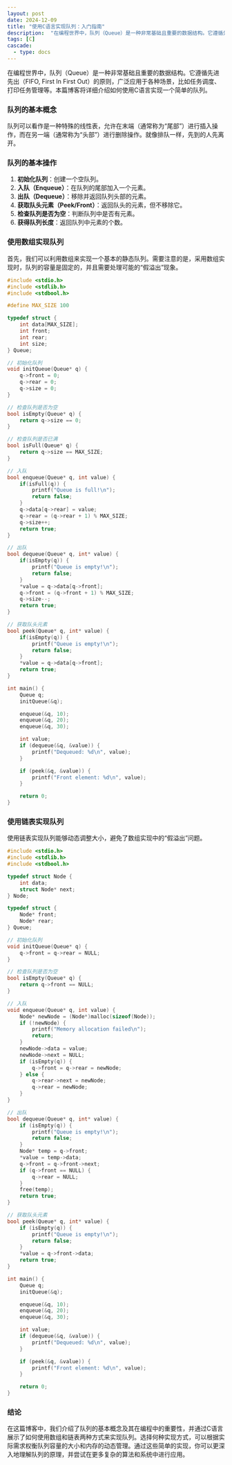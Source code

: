 ```yaml
---
layout: post
date: 2024-12-09
title: "使用C语言实现队列：入门指南"
description:  "在编程世界中，队列（Queue）是一种非常基础且重要的数据结构。它遵循先进先出（FIFO, First In First Out）的原则，广泛应用于各种场景，比如任务调度、打印任务管理等。本篇博客将详细介绍如何使用C语言实现一个简单的队列。"
tags: [C]
cascade:
  - type: docs
---
```


在编程世界中，队列（Queue）是一种非常基础且重要的数据结构。它遵循先进先出（FIFO, First In First Out）的原则，广泛应用于各种场景，比如任务调度、打印任务管理等。本篇博客将详细介绍如何使用C语言实现一个简单的队列。

### 队列的基本概念

队列可以看作是一种特殊的线性表，允许在末端（通常称为“尾部”）进行插入操作，而在另一端（通常称为“头部”）进行删除操作。就像排队一样，先到的人先离开。

### 队列的基本操作

1. **初始化队列**：创建一个空队列。
2. **入队（Enqueue）**：在队列的尾部加入一个元素。
3. **出队（Dequeue）**：移除并返回队列头部的元素。
4. **获取队头元素（Peek/Front）**：返回队头的元素，但不移除它。
5. **检查队列是否为空**：判断队列中是否有元素。
6. **获得队列长度**：返回队列中元素的个数。

### 使用数组实现队列

首先，我们可以利用数组来实现一个基本的静态队列。需要注意的是，采用数组实现时，队列的容量是固定的，并且需要处理可能的“假溢出”现象。

```c
#include <stdio.h>
#include <stdlib.h>
#include <stdbool.h>

#define MAX_SIZE 100

typedef struct {
    int data[MAX_SIZE];
    int front;
    int rear;
    int size;
} Queue;

// 初始化队列
void initQueue(Queue* q) {
    q->front = 0;
    q->rear = 0;
    q->size = 0;
}

// 检查队列是否为空
bool isEmpty(Queue* q) {
    return q->size == 0;
}

// 检查队列是否已满
bool isFull(Queue* q) {
    return q->size == MAX_SIZE;
}

// 入队
bool enqueue(Queue* q, int value) {
    if(isFull(q)) {
        printf("Queue is full!\n");
        return false;
    }
    q->data[q->rear] = value;
    q->rear = (q->rear + 1) % MAX_SIZE;
    q->size++;
    return true;
}

// 出队
bool dequeue(Queue* q, int* value) {
    if(isEmpty(q)) {
        printf("Queue is empty!\n");
        return false;
    }
    *value = q->data[q->front];
    q->front = (q->front + 1) % MAX_SIZE;
    q->size--;
    return true;
}

// 获取队头元素
bool peek(Queue* q, int* value) {
    if(isEmpty(q)) {
        printf("Queue is empty!\n");
        return false;
    }
    *value = q->data[q->front];
    return true;
}

int main() {
    Queue q;
    initQueue(&q);

    enqueue(&q, 10);
    enqueue(&q, 20);
    enqueue(&q, 30);

    int value;
    if (dequeue(&q, &value)) {
        printf("Dequeued: %d\n", value);
    }

    if (peek(&q, &value)) {
        printf("Front element: %d\n", value);
    }

    return 0;
}
```

### 使用链表实现队列

使用链表实现队列能够动态调整大小，避免了数组实现中的“假溢出”问题。

```c
#include <stdio.h>
#include <stdlib.h>
#include <stdbool.h>

typedef struct Node {
    int data;
    struct Node* next;
} Node;

typedef struct {
    Node* front;
    Node* rear;
} Queue;

// 初始化队列
void initQueue(Queue* q) {
    q->front = q->rear = NULL;
}

// 检查队列是否为空
bool isEmpty(Queue* q) {
    return q->front == NULL;
}

// 入队
void enqueue(Queue* q, int value) {
    Node* newNode = (Node*)malloc(sizeof(Node));
    if (!newNode) {
        printf("Memory allocation failed\n");
        return;
    }
    newNode->data = value;
    newNode->next = NULL;
    if (isEmpty(q)) {
        q->front = q->rear = newNode;
    } else {
        q->rear->next = newNode;
        q->rear = newNode;
    }
}

// 出队
bool dequeue(Queue* q, int* value) {
    if (isEmpty(q)) {
        printf("Queue is empty!\n");
        return false;
    }
    Node* temp = q->front;
    *value = temp->data;
    q->front = q->front->next;
    if (q->front == NULL) {
        q->rear = NULL;
    }
    free(temp);
    return true;
}

// 获取队头元素
bool peek(Queue* q, int* value) {
    if (isEmpty(q)) {
        printf("Queue is empty!\n");
        return false;
    }
    *value = q->front->data;
    return true;
}

int main() {
    Queue q;
    initQueue(&q);

    enqueue(&q, 10);
    enqueue(&q, 20);
    enqueue(&q, 30);

    int value;
    if (dequeue(&q, &value)) {
        printf("Dequeued: %d\n", value);
    }

    if (peek(&q, &value)) {
        printf("Front element: %d\n", value);
    }

    return 0;
}
```

### 结论

在这篇博客中，我们介绍了队列的基本概念及其在编程中的重要性，并通过C语言展示了如何使用数组和链表两种方式来实现队列。选择何种实现方式，可以根据实际需求权衡队列容量的大小和内存的动态管理。通过这些简单的实现，你可以更深入地理解队列的原理，并尝试在更多复杂的算法和系统中进行应用。